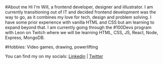 #About me 
Hi I'm Will, a frontend developer, designer and iillustrator. I am currently transitioning out of IT and decided frontend development was the way to go, as it combines my love for tech, design and problem solving. I have some prior experience with vanilla HTML and CSS but am learning to expand beyond that. I am currently going through the #100Devs program with Leon on Twitch where we will be learning HTML, CSS, JS, React, Node, Express, MongoDB.

#Hobbies: Video games, drawing, powerlifting

You can find my on my socials: [Linkedin](https://www.linkedin.com/in/william-pittman-a59a8981) | [Twitter](https://www.twitter.com/Will_Pittman06)

<!---
wpittman06/wpittman06 is a ✨ special ✨ repository because its `README.md` (this file) appears on your GitHub profile.
You can click the Preview link to take a look at your changes.
--->

